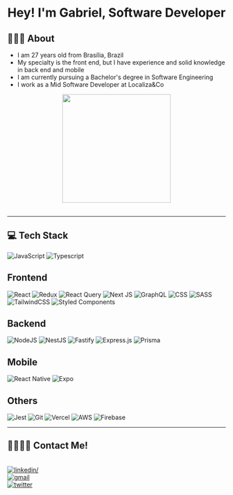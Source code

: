 
<h1 align="center">
<b>Hey! I'm Gabriel, Software Developer</b>
</h1>

## <b>👨🏽‍💻 About</b>

- I am 27 years old from Brasília, Brazil
- My specialty is the front end, but I have experience and solid knowledge in back end and mobile
- I am currently pursuing a Bachelor's degree in Software Engineering
- I work as a Mid Software Developer at Localiza&Co

<div align="center">
<img src="https://media.giphy.com/media/Q2T7BXRiDFPJcPoA7Z/giphy.gif" width = 250px>
</div>

<br>

---

## <b> 💻 Tech Stack</b>

<div>

![JavaScript](https://img.shields.io/badge/-JavaScript-05122A?style=for-the-badge&logo=javascript)
![Typescript](https://img.shields.io/badge/-TypeScript-05122A?style=for-the-badge&logo=typescript)

## Frontend

![React](https://img.shields.io/badge/-React-05122A?style=for-the-badge&logo=react)
![Redux](https://img.shields.io/badge/-Redux-05122A?style=for-the-badge&logo=redux&logoColor=purple)
![React Query](https://img.shields.io/badge/-React%20Query-05122A?style=for-the-badge&logo=react%20query)
![Next JS](https://img.shields.io/badge/Next-05122A?style=for-the-badge&logo=next.js)
![GraphQL](https://img.shields.io/badge/-GraphQL-05122A?style=for-the-badge&logo=graphql)
![CSS](https://img.shields.io/badge/-CSS-05122A?style=for-the-badge&logo=CSS3&logoColor=1572B6)
![SASS](https://img.shields.io/badge/SASS-05122A.svg?style=for-the-badge&logo=SASS)
![TailwindCSS](https://img.shields.io/badge/-Tailwind%20CSS-05122A?style=for-the-badge&logo=tailwindcss&logoColor=1572B6)
![Styled Components](https://img.shields.io/badge/styled--components-05122A?style=for-the-badge&logo=styled-components)

## Backend

![NodeJS](https://img.shields.io/badge/node.js-05122A?style=for-the-badge&logo=node.js)
![NestJS](https://img.shields.io/badge/nestjs-05122A.svg?style=for-the-badge&logo=nestjs)
![Fastify](https://img.shields.io/badge/fastify-05122A.svg?style=for-the-badge&logo=fastify)
![Express.js](https://img.shields.io/badge/express.js-05122A.svg?style=for-the-badge&logo=express)
![Prisma](https://img.shields.io/badge/Prisma-05122A?style=for-the-badge&logo=Prisma)

## Mobile
![React Native](https://img.shields.io/badge/react_native-05122A.svg?style=for-the-badge&logo=react)
![Expo](https://img.shields.io/badge/expo-05122A?style=for-the-badge&logo=expo)

## Others
![Jest](https://img.shields.io/badge/-jest-05122A?style=for-the-badge&logo=jest)
![Git](https://img.shields.io/badge/-Git-05122A?style=for-the-badge&logo=git)
![Vercel](https://img.shields.io/badge/-Vercel-05122A?style=for-the-badge&logo=vercel&logoColor=black)
![AWS](https://img.shields.io/badge/AWS-05122A.svg?style=for-the-badge&logo=amazon-aws)
![Firebase](https://img.shields.io/badge/-Firebase-05122A?style=for-the-badge&logo=firebase)


</div>

-----

## <b>🫱🏽‍🫲🏽 Contact Me!</b>
<br>
<div>
<a href="https://www.linkedin.com/in/gabriel-prado-silva/" >
<img src="https://img.shields.io/badge/LinkedIn-0077B5?style=for-the-badge&logo=linkedin&logoColor=white" alt=linkedin/>
</a>

<br>

<a href="mailto:gaprados3@gmail.com">
<img src="https://img.shields.io/badge/Gmail-D14836?style=for-the-badge&logo=gmail&logoColor=white" alt=gmail />
</a>

<br>

<a href="https://twitter.com/gapraado">
<img src="https://img.shields.io/badge/Twitter-1DA1F2?style=for-the-badge&logo=twitter&logoColor=white" alt="twitter" />
</a>
</div>


